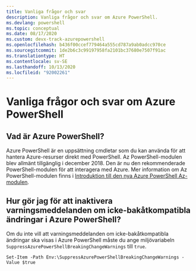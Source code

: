 ```yaml
---
title: Vanliga frågor och svar
description: Vanliga frågor och svar om Azure PowerShell.
ms.devlang: powershell
ms.topic: conceptual
ms.date: 08/17/2020
ms.custom: devx-track-azurepowershell
ms.openlocfilehash: b436f00ccef779464a555cd787a9ab0adcc970ce
ms.sourcegitcommit: 1de2b6c3c99197958fa2101bc37680e7507f91ac
ms.translationtype: HT
ms.contentlocale: sv-SE
ms.lasthandoff: 10/13/2020
ms.locfileid: "92002261"
---
```

# <a name="frequently-asked-questions-about-azure-powershell"></a>Vanliga frågor och svar om Azure PowerShell

## <a name="what-is-azure-powershell"></a>Vad är Azure PowerShell?

Azure PowerShell är en uppsättning cmdletar som du kan använda för att hantera Azure-resurser direkt med PowerShell. Az PowerShell-modulen blev allmänt tillgänglig i december 2018. Den är nu den rekommenderade PowerShell-modulen för att interagera med Azure. Mer information om Az PowerShell-modulen finns i [Introduktion till den nya Azure PowerShell Az-modulen](/powershell/azure/new-azureps-module-az).

## <a name="how-do-i-disable-breaking-change-warning-messages-in-azure-powershell"></a>Hur gör jag för att inaktivera varningsmeddelanden om icke-bakåtkompatibla ändringar i Azure PowerShell?

Om du inte vill att varningsmeddelanden om icke-bakåtkompatibla ändringar ska visas i Azure PowerShell måste du ange miljövariabeln `SuppressAzurePowerShellBreakingChangeWarnings` till `true`.

```azurepowershell
Set-Item -Path Env:\SuppressAzurePowerShellBreakingChangeWarnings -Value $true
```

